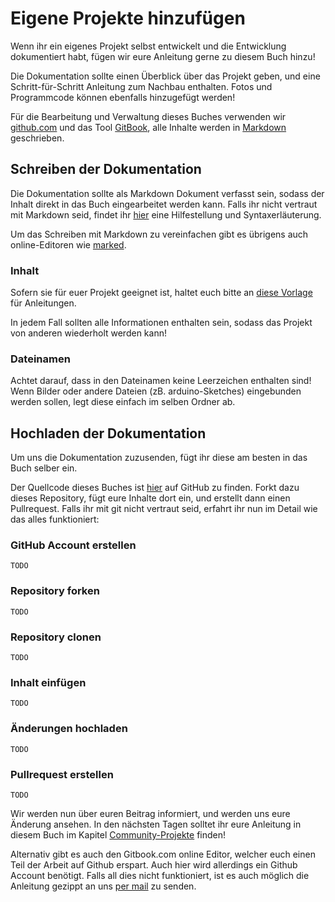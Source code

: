 # Eigene Projekte hinzufügen

Wenn ihr ein eigenes Projekt selbst entwickelt und die Entwicklung dokumentiert habt, fügen wir eure Anleitung gerne zu diesem Buch hinzu!

Die Dokumentation sollte einen Überblick über das Projekt geben, und eine Schritt-für-Schritt Anleitung zum Nachbau enthalten.
Fotos und Programmcode können ebenfalls hinzugefügt werden!

Für die Bearbeitung und Verwaltung dieses Buches verwenden wir [github.com](https://github.com) und das Tool [GitBook](https://www.gitbook.com/), alle Inhalte werden in [Markdown](http://whatismarkdown.com/) geschrieben.

## Schreiben der Dokumentation

Die Dokumentation sollte als Markdown Dokument verfasst sein, sodass der Inhalt direkt in das Buch eingearbeitet werden kann. Falls ihr nicht vertraut mit Markdown seid, findet ihr [hier](https://github.com/adam-p/markdown-here/wiki/Markdown-Cheatsheet) eine Hilfestellung und Syntaxerläuterung.

Um das Schreiben mit Markdown zu vereinfachen gibt es übrigens auch online-Editoren wie [marked](https://stackedit.io/editor).

### Inhalt
Sofern sie für euer Projekt geeignet ist, haltet euch bitte an [diese Vorlage]() für Anleitungen.

In jedem Fall sollten alle Informationen enthalten sein, sodass das Projekt von anderen wiederholt werden kann!

### Dateinamen
Achtet darauf, dass in den Dateinamen keine Leerzeichen enthalten sind!
Wenn Bilder oder andere Dateien (zB. arduino-Sketches) eingebunden werden sollen, legt diese einfach im selben Ordner ab.

## Hochladen der Dokumentation
Um uns die Dokumentation zuzusenden, fügt ihr diese am besten in das Buch selber ein.

Der Quellcode dieses Buches ist [hier](https://github.com/sensebox/books) auf GitHub zu finden.
Forkt dazu dieses Repository, fügt eure Inhalte dort ein, und erstellt dann einen Pullrequest.
Falls ihr mit git nicht vertraut seid, erfahrt ihr nun im Detail wie das alles funktioniert:

### GitHub Account erstellen
`TODO`

### Repository forken
`TODO`

### Repository clonen
`TODO`

### Inhalt einfügen
`TODO`

### Änderungen hochladen
`TODO`

### Pullrequest erstellen
`TODO`

Wir werden nun über euren Beitrag informiert, und werden uns eure Änderung ansehen.
In den nächsten Tagen solltet ihr eure Anleitung in diesem Buch im Kapitel [Community-Projekte](community-projekte.md) finden!


Alternativ gibt es auch den Gitbook.com online Editor, welcher euch einen Teil der Arbeit auf Github erspart.
Auch hier wird allerdings ein Github Account benötigt.
Falls all dies nicht funktioniert, ist es auch möglich die Anleitung gezippt an uns [per mail](mailto:info@sensebox.de) zu senden.
